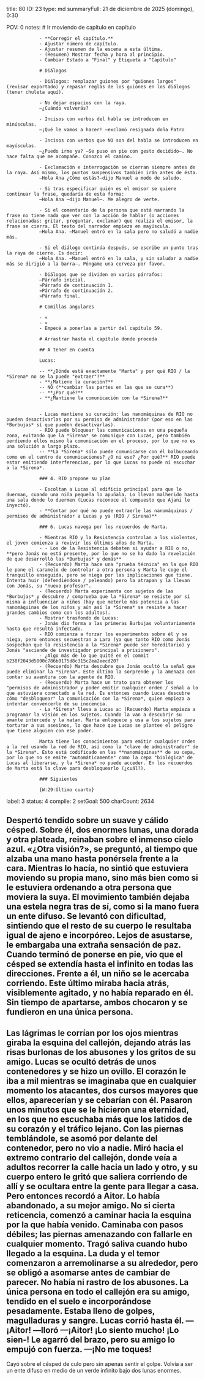 title:          80
ID:             23
type:           md
summaryFull:    21 de diciembre de 2025 (domingo), 0:30
                
                
POV:            0
notes:          # Ir moviendo de capítulo en capítulo
                
                - **Corregir el capítulo.**
                - Ajustar número de capítulo.
                - Ajustar resumen de la escena a esta última.
                - (Resumen) Mostrar fecha y hora al principio.
                - Cambiar Estado a "Final" y Etiqueta a "Capítulo"
                
                # Diálogos
                
                - Diálogos: remplazar guiones por "guiones largos" (revisar exportado) y repasar reglas de los guiones en los diálogos (tener chuleta aquí).
                
                - No dejar espacios con la raya.
                —¿Cuándo volverás?
                
                - Incisos con verbos del habla se introducen en minúsculas.
                —¡Qué le vamos a hacer! —exclamó resignada doña Patro
                
                - Incisos con verbos que NO son del habla se introducen en mayúsculas.
                —¿Puedo irme ya? —Se puso en pie con gesto decidido—. No hace falta que me acompañe. Conozco el camino.
                
                - Exclamación e interrogación se cierran siempre antes de la raya. Así mismo, los puntos suspensivos también irán antes de ésta.
                —Hola Ana ¿Cómo estás?—dijo Manuel a modo de saludo.
                
                - Si tras especificar quién es el emisor se quiere continuar la frase, quedaría de esta forma:
                —Hola Ana —dijo Manuel—. Me alegro de verte.
                
                - Si el comentario de la persona que está narrando la frase no tiene nada que ver con la acción de hablar (o acciones relacionadas: gritar, preguntar, exclamar) que realiza el emisor, la frase se cierra. El texto del narrador empieza en mayúscula.
                —Hola Ana. —Manuel entró en la sala pero no saludó a nadie más.
                
                - Si el diálogo continúa después, se escribe un punto tras la raya de cierre. Es decir:
                —Hola Ana. —Manuel entró en la sala, y sin saludar a nadie más se dirigió a la barra—. Póngame una cerveza por favor.
                
                - Diálogos que se dividen en varios párrafos:
                —Párrafo inicial.
                »Párrafo de continuación 1.
                »Párrafo de continuación 2.
                »Párrafo final.
                
                # Comillas angulares
                
                - «
                - »
                - Empecé a ponerlas a partir del capítulo 59.
                
                # Arrastrar hasta el capítulo donde proceda
                
                ## A tener en cuenta
                
                Lucas:
                
                -- **¿Dónde está exactamente "Marta" y por qué RIO / la *Sirena* no se la puede "extraer"?**
                - **¿Matiene la curación?**
                -- NO (**cambiar las partes en las que se cura**)
                -- **¿Por qué?**
                - **¿Mantiene la comunicación con la *Sirena?**
                
                
                - Lucas mantiene su curación: las nanomáquinas de RIO no pueden desactivarlas por su permiso de administrador (por eso en las *Burbujas* sí que pueden desactivarlas).
                - RIO puede bloquear las comunicaciones en una pequeña zona, evitando que la *Sirena* se comunique con Lucas, pero también perdiendo ellos mismo la comunicación en el proceso, por lo que no es una solución a largo plazo.
                -- **La *Sirena* sólo puede comunicarse con él balbuceando como en el centro de comunicaciones? ¿O ni eso? ¿Por qué?** RIO puede estar emitiendo interferencias, por lo que Lucas no puede ni escuchar a la *Sirena*.
                
                ### 4. RIO propone su plan
                
                - Escoltan a Lucas al edificio principal para que lo duerman, cuando una niña pequeña lo apuñala. Lo llevan malherido hasta una sala donde lo duermen (Lucas reconoce el compuesto que Ajani le inyectó).
                - **Contar por qué no puede extraerle las nanomáquinas / permisos de administrador a Lucas y ya (RIO / Sirena)**
                
                ### 6. Lucas navega por los recuerdos de Marta.
                
                - Mientras RIO y la Resistencia controlan a los violentos, el joven comienza a revivir los últimos años de Marta.
                - - Los de la Resistencia debaten si ayudar a RIO o no, **pero Jonás no está presente, por lo que no se ha dado la revelación de que desarrolló las *Burbujas* y demás**
                - (Recuerdo) Marta hace una "prueba técnica" en la que RIO le pone el caramelo de controlar a otra persona y Marta le coge el tranquillo enseguida, pero se niega por las implicaciones que tiene. Intenta huir (defendiéndose / peleando) pero la atrapan y la llevan con Jonás, su "nuevo profesor".
                - (Recuerdo) Marta experimenta con sujetos de las *Burbujas* y descubre / comprueba que la *Sirena* se resiste por sí misma a influenciar a niños (hay que meterle más potencia a las nanomáquinas de los niños y aún así la *Sirena* se resiste a hacer grandes cambios como con los adultos).
                - Mostrar trasfondo de Lucas:
                - Jonás dio forma a las primeras Burbujas voluntariamente hasta que resultó infectado.
                - RIO comienza a forzar los experimentos sobre él y se niega, pero entonces secuestran a Lara (ya que tanto RIO como Jonás sospechan que la resistencia a la *Sirena* puede ser hereditario) y Jonás "asciende de investigador principal a prisionero".
                - ¿Algo más de lo que quité en el commit  b238f2043d5000c786b0175d8c315c2ea2eecd20?
                - (Recuerdo) Marta descubre que Jonás ocultó la señal que puede eliminar la *Sirena*. Este último la sorprende y la amenaza con contar su aventura con la agente de RIO.
                - (Recuerdo) Marta hace un trato para obtener los "permisos de administrador y poder emitir cualquier orden / señal a lo que estuviera conectado a la red. Es entonces cuando Lucas descubre cómo "desbloquear" la comunicación con la *Sirena*, quien empieza a intentar convencerle de su inocencia.
                - La *Sirena* lleva a Lucas a: (Recuerdo) Marta empieza a programar la visión en los sujetos. Cuando la van a descubrir su amante intercede y la matan. Marta enloquece y usa a los sujetos para torturar a sus asesinos, lo que hace que Lucas se plantee el peligro que tiene alguien con ese poder.
                
                Marta tiene los conocimientos para emitir cualquier orden a la red usando la red de RIO, así como la "clave de administrador" de la *Sirena*. Esto está codificado en las **nanomáquinas** de su cepa, por lo que no se emite "automáticamente" como la cepa "biológica" de Lucas al liberarse, y la *Sirena* no puede acceder. En los recuerdos de Marta está la clave para desbloquearlo (¿cuál?).
                
                ### Siguientes
                
                {W:29:Último cuarto}
label:          3
status:         4
compile:        2
setGoal:        500
charCount:      2634


Despertó tendido sobre un suave y cálido césped. Sobre él, dos enormes lunas, una dorada y otra plateada, reinaban sobre el inmenso cielo azul.
«¿Otra visión?», se preguntó, al tiempo que alzaba una mano hasta ponérsela frente a la cara. Mientras lo hacía, no sintió que estuviera moviendo su propia mano, sino más bien como si le estuviera ordenando a otra persona que moviera la suya. El movimiento también dejaba una estela negra tras de sí, como si la mano fuera un ente difuso.
Se levantó con dificultad, sintiendo que el resto de su cuerpo le resultaba igual de ajeno e incorpóreo.
Lejos de asustarse, le embargaba una extraña sensación de paz.
Cuando terminó de ponerse en pie, vio que el césped se extendía hasta el infinito en todas las direcciones. Frente a él, un niño se le acercaba corriendo. Este último miraba hacia atrás, visiblemente agitado, y no había reparado en él.
Sin tiempo de apartarse, ambos chocaron y se fundieron en una única persona.
--
Las lágrimas le corrían por los ojos mientras giraba la esquina del callejón, dejando atrás las risas burlonas de los abusones y los gritos de su amigo.
Lucas se ocultó detrás de unos contenedores y se hizo un ovillo. El corazón le iba a mil mientras se imaginaba que en cualquier momento los atacantes, dos cursos mayores que ellos, aparecerían y se cebarían con él.
Pasaron unos minutos que se le hicieron una eternidad, en los que no escuchaba más que los latidos de su corazón y el tráfico lejano. Con las piernas temblándole, se asomó por delante del contenedor, pero no vio a nadie.
Miró hacia el extremo contrario del callejón, donde veía a adultos recorrer la calle hacia un lado y otro, y su cuerpo entero le gritó que saliera corriendo de allí y se ocultara entre la gente para llegar a casa.
Pero entonces recordó a Aitor. Lo había abandonado, a su mejor amigo.
No si cierta reticencia, comenzó a caminar hacia la esquina por la que había venido. Caminaba con pasos débiles; las piernas amenazando con fallarle en cualquier momento.
Tragó saliva cuando hubo llegado a la esquina. La duda y el temor comenzaron a arremolinarse a su alrededor, pero se obligó a asomarse antes de cambiar de parecer.
No había ni rastro de los abusones. La única persona en todo el callejón era su amigo, tendido en el suelo e incorporándose pesadamente.
Estaba lleno de golpes, magulladuras y sangre.
Lucas corrió hasta él.
—¡Aitor! —lloró —¡Aitor! ¡Lo siento mucho! ¡Lo sien-!
Le agarró del brazo, pero su amigo lo empujó con fuerza.
—¡No me toques!
--
Cayó sobre el césped de culo pero sin apenas sentir el golpe. Volvía a ser un ente difuso en medio de un verde infinito bajo dos lunas enormes.